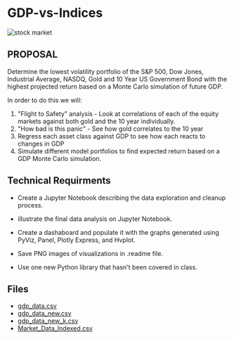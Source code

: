 # GDP-vs-Indices

![stock market](https://g.foolcdn.com/editorial/images/518050/stock-market-buy.jpg)

## PROPOSAL

Determine the lowest volatility portfolio of the S&P 500, Dow Jones, Industrial Average, NASDQ, Gold and 10 Year US Government Bond with the highest projected return based on a Monte Carlo simulation of future GDP. 

In order to do this we will:

  1. "Flight to Safety" analysis - Look at correlations of each of the equity markets against both gold and the 10 year individually.
  2. "How bad is this panic" - See how gold correlates to the 10 year
  3. Regress each asset class against GDP to see how each reacts to changes in GDP
  4. Simulate different model portfolios to find expected return based on a GDP Monte Carlo simulation.
  
  
 ## Technical Requirments
  

   * Create a Jupyter Notebook describing the data exploration and cleanup process. 

   * illustrate the final data analysis on Jupyter Notebook. 

   * Create a dashaboard and populate it with the graphs generated using PyViz, Panel, Plotly Express, and Hvplot.
   
   * Save PNG images of visualizations in .readme file.

   * Use one new Python library that hasn't been covered in class. 

 ## Files
  * [gdp_data.csv](Data/gdp_data.csv)
  * [gdp_data_new.csv](Data/gdp_data_new.csv)
  * [gdp_data_new_k.csv](Data/gdp_data_new_k.csv)
  * [Market_Data_Indexed.csv](Data/Market_Data_Indexed.csv)
  
 
